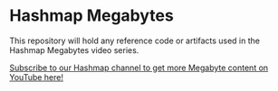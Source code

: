 # Hashmap Megabytes
This repository will hold any reference code or artifacts used in the Hashmap Megabytes video series.

[Subscribe to our Hashmap channel to get more Megabyte content on YouTube here!](https://www.youtube.com/c/hashmapinc)

